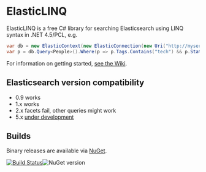# ElasticLINQ

ElasticLINQ is a free C# library for searching Elasticsearch using LINQ syntax in .NET 4.5/PCL, e.g.

```csharp
var db = new ElasticContext(new ElasticConnection(new Uri("http://myserver:9200")));
var p = db.Query<People>().Where(p => p.Tags.Contains("tech") && p.State == "WA");
```

For information on getting started, [see the Wiki](https://github.com/CenturyLinkCloud/ElasticLINQ/wiki/Getting-Started).

## Elasticsearch version compatibility

* 0.9 works
* 1.x works
* 2.x facets fail, other queries might work
* 5.x [under development](https://github.com/ElasticLINQ/ElasticLINQ/pull/105)

## Builds

Binary releases are available via [NuGet](http://www.nuget.org/packages/ElasticLinq/). 

[![Build Status](https://ci.appveyor.com/api/projects/status/7p4c73ocmmwjc05q?svg=true)](https://ci.appveyor.com/project/ElasticLINQ/elasticlinq/)![NuGet version](https://img.shields.io/nuget/v/elasticlinq.svg?style=flat)
